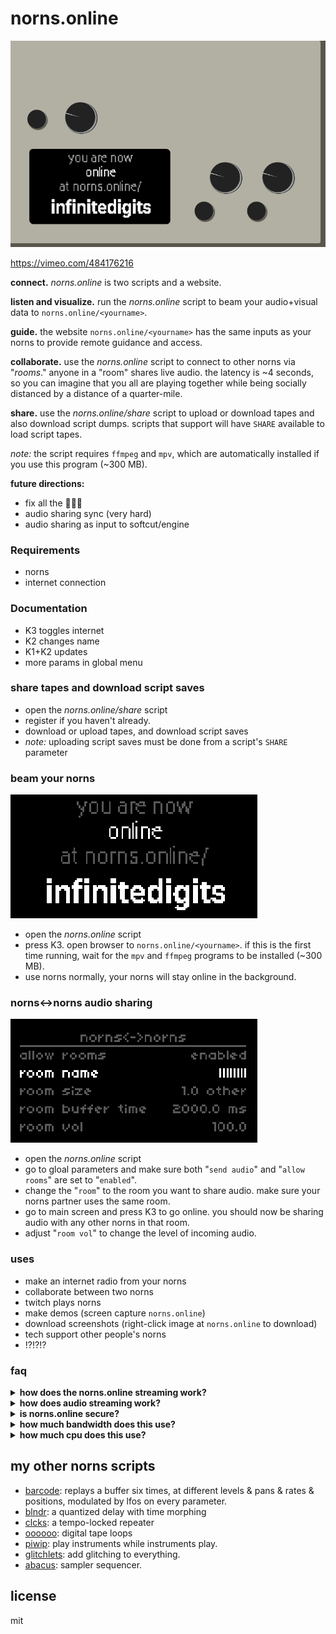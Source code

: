 # norns.online

![111](https://raw.githubusercontent.com/schollz/norns.online/main/static/img/online2.PNG)

https://vimeo.com/484176216

**connect.** *norns.online* is two scripts and a website.

**listen and visualize.** run the *norns.online* script to beam your audio+visual data to `norns.online/<yourname>`.

**guide.** the website `norns.online/<yourname>` has the same inputs as your norns to provide remote guidance and access.

**collaborate.** use the *norns.online* script to connect to other norns via "*rooms*." anyone in a "room" shares live audio. the latency is ~4 seconds, so you can imagine that you all are playing together while being socially distanced by a distance of a quarter-mile.

**share.** use the *norns.online/share* script to upload or download tapes and also download script dumps. scripts that support will have `SHARE` available to load script tapes. 

_note:_ the script requires `ffmpeg` and `mpv`, which are automatically installed if you use this program (~300 MB).

**future directions:**

- fix all the 🐛🐛🐛
- audio sharing sync (very hard)
- audio sharing as input to softcut/engine

### Requirements

- norns 
- internet connection

### Documentation 

- K3 toggles internet
- K2 changes name
- K1+K2 updates
- more params in global menu

### share tapes and download script saves

- open the *norns.online/share* script
- register if you haven't already.
- download or upload tapes, and download script saves
- _note:_ uploading script saves must be done from a script's `SHARE` parameter

### beam your norns

![parameters for online](https://raw.githubusercontent.com/schollz/norns.online/main/static/img/online.png)

- open the *norns.online* script
- press K3. open browser to `norns.online/<yourname>`. if this is the first time running, wait for the `mpv` and `ffmpeg` programs to be installed (~300 MB).
- use norns normally, your norns will stay online in the background.

### norns↔norns audio sharing

![parameters for sharing](https://raw.githubusercontent.com/schollz/norns.online/main/static/img/room_sharing.png)

- open the *norns.online* script
- go to gloal parameters and make sure both "`send audio`" and "`allow rooms`" are set to "`enabled`".
- change the "`room`" to the room you want to share audio. make sure your norns partner uses the same room.
- go to main screen and press K3 to go online. you should now be sharing audio with any other norns in that room.
- adjust "`room vol`" to change the level of incoming audio.

### uses

- make an internet radio from your norns
- collaborate between two norns
- twitch plays norns
- make demos (screen capture `norns.online`)
- download screenshots (right-click image at `norns.online` to download)
- tech support other people's norns
- !?!?!?

### faq

<details><summary><strong>how does the norns.online streaming work?</strong></summary>
norns runs a service that sends screenshot updates to <code>norns.online/&lt;yourname&gt;</code>. the website at <code>norns.online/&lt;yourname&gt;</code> sends inputs back to norns. norns listens to to inputs and runs the acceptable ones (adjustable with parameters). if enabled, norns will also stream packets of audio and send those to the website. the website will buffer them and play them so anyone with your address can hear your norns.
</details>


<details><summary><strong>how does audio streaming work?</strong></summary>
a pre-compiled <a href="https://github.com/kmatheussen/jack_capture"><code>jack_capture</code></a> periodically captures the norns output into 2-second flac files into a <code>/dev/shm</code> temp directory. each new flac packet is immediately sent out via websockets and then deleted. because of buffering, expect a lag of at least 4 seconds. when in a room, audio from other norns is piped into your norns via <code>mpv</code>. the incoming audio from other norns is added at the very end of the signal chain so (currently) it cannot be used as input to norns engines.
</details>

<details><summary><strong>is norns.online secure?</strong></summary>
<p>
if you are online, you have <a href="https://en.wikipedia.org/wiki/Security_through_obscurity">security through obscurity</a> (weak security). that means that <em>anyone</em> with the url <code>norns.online/&lt;yourname&gt;</code> can access your norns so you can make <code>&lt;yourname&gt;</code> complicated to be more secure. code injection is not possible, as i took precautions to make sure the inputs are sanitized on the norns so that only <code>enc()</code> and <code>key()</code> and <code>_menu.setmode()</code> functions are available. but, even with these functions someone could reset your norns / make some havoc. if this concerns you, don&#39;t share <code>&lt;yourname&gt;</code> with anyone or avoid using this script entirely.
</p>
<p>
</p>
</details>


<details><summary><strong>how much bandwidth does this use?</strong></summary>
if audio is enabled, a fair amount. the norns sends out screenshots periodically, but at the highest fps this is only ~18 kB/s.  however, if audio is enabled - the norns sends flac packets periodically (~170 kB/s = ~616 MB/hr). if you are audio-sharing a room you will be receiving about that much for each norns in the room. i tried reducing bandwidth by using lossy audio (ogg) however the gapless audio playback only worked without pops when using flac or wav.
</details>

<details><summary><strong>how much cpu does this use?</strong></summary>
not too much. on a raspberry pi 3b+ this uses about ~4% total CPU for capturing and sending audio data. screenshots also take cpu and higher fps takes more. the exact fps depends on the max fps (set in params) and how fast the screen changes (only updated screens are sent). at max it might take up to 30% of the cpu (15 fps!), but usually its 1-15%.
</details>


## my other norns scripts

- [barcode](https://github.com/schollz/barcode): replays a buffer six times, at different levels & pans & rates & positions, modulated by lfos on every parameter.
- [blndr](https://github.com/schollz/blndr): a quantized delay with time morphing
- [clcks](https://github.com/schollz/clcks): a tempo-locked repeater
- [oooooo](https://github.com/schollz/oooooo): digital tape loops
- [piwip](https://github.com/schollz/piwip): play instruments while instruments play.
- [glitchlets](https://github.com/schollz/glitchlets): 
add glitching to everything.
- [abacus](https://github.com/schollz/abacus): 
sampler sequencer.

## license

mit